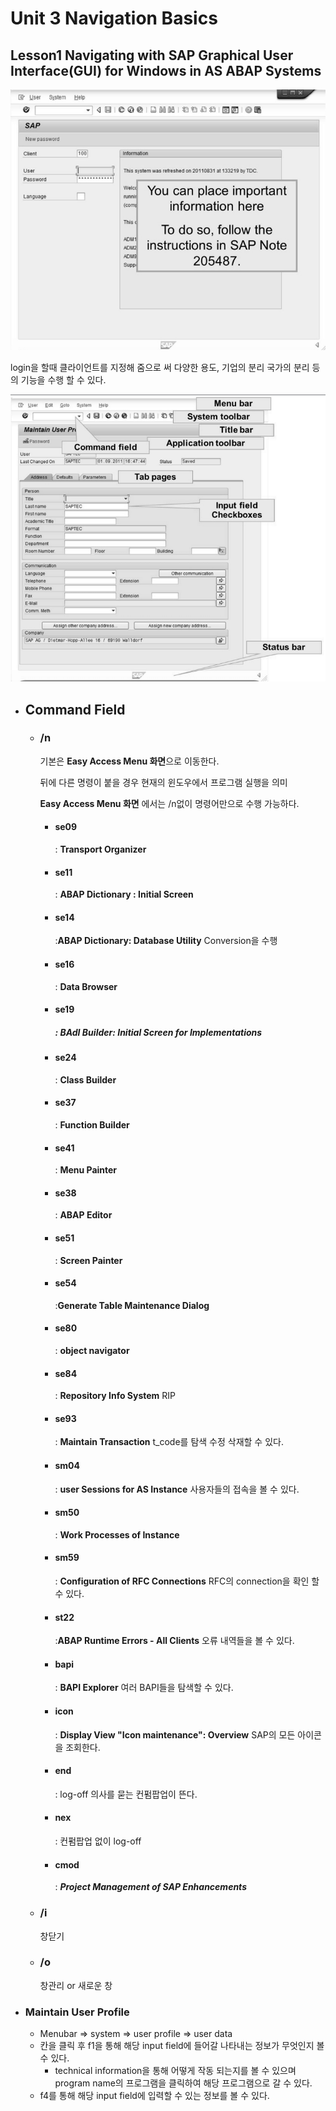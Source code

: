 # Unit 3 Navigation Basics



## Lesson1 Navigating with SAP Graphical User Interface(GUI) for Windows in AS ABAP Systems





![logon](./img/logon2.png)

login을 할때 클라이언트를 지정해 줌으로 써 다양한 용도, 기업의 분리 국가의 분리 등의 기능을 수행 할 수 있다.



![bars](./img/bars.png)





* ## Command Field

  * ### /n 

    기본은 **Easy Access Menu 화면**으로 이동한다.

    뒤에 다른 명령이 붙을 경우 현재의 윈도우에서 프로그램 실행을 의미

    **Easy Access Menu 화면** 에서는 /n없이 명령어만으로 수행 가능하다.

    * #### se09

      : **Transport Organizer**

    * #### se11

      : **ABAP Dictionary : Initial Screen**

    * #### se14

      :**ABAP Dictionary: Database Utility** Conversion을 수행

    * #### se16

      : **Data Browser**

    * #### se19

      ##### : BAdI Builder: Initial Screen for Implementations

    * #### se24

      : **Class Builder**

    * #### se37

      : **Function Builder**
  
    * #### se41
  
      : **Menu Painter**
  
    * #### se38
  
      : **ABAP Editor**
  
    * #### se51
  
      : **Screen Painter**
  
    * #### se54
  
      :**Generate Table Maintenance Dialog**
  
    * #### se80
  
      : **object navigator**
  
    * #### se84
  
      : **Repository Info System** RIP
      
    * #### se93
  
      : **Maintain Transaction** t_code를 탐색 수정 삭재할 수 있다.
  
    
  
    * #### sm04
  
      : **user Sessions for AS Instance** 사용자들의 접속을 볼 수 있다.
  
    * #### sm50
  
      : **Work Processes of Instance**
  
    * #### sm59
  
      : **Configuration of RFC Connections** RFC의 connection을 확인 할 수 있다.
  
      
  
    * #### st22
  
      :**ABAP Runtime Errors - All Clients** 오류 내역들을 볼 수 있다.
      
      
      
    * #### bapi
  
      : **BAPI Explorer** 여러 BAPI들을 탐색할 수 있다.
  
    
  
    * #### icon
  
      : **Display View "Icon maintenance": Overview** SAP의 모든 아이콘을 조회한다.
  
    * #### end
  
      : log-off 의사를 묻는 컨펌팝업이 뜬다.
  
    * #### nex
  
      : 컨펌팝업 없이 log-off
      
    * #### cmod
  
      : ***Project Management of SAP Enhancements***
  
  * ### /i 
  
    창닫기
  
  * ### /o 
  
    창관리 or 새로운 창








* ### Maintain User Profile

  * Menubar => system => user profile => user data
  * 칸을 클릭 후 f1을 통해 해당 input field에 들어갈 나타내는 정보가 무엇인지 볼 수 있다.
    * technical information을 통해 어떻게 작동 되는지를 볼 수 있으며 program name의 프로그램을 클릭하여 해당 프로그램으로 갈 수 있다.
  * f4를 통해 해당 input field에 입력할 수 있는 정보를 볼 수 있다.



